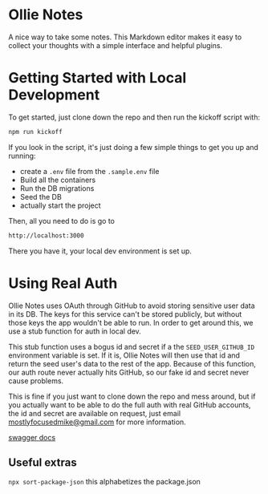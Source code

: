 # Ollie Notes
A nice way to take some notes. This Markdown editor makes it easy to collect your thoughts with a simple interface and helpful plugins.

# Getting Started with Local Development
To get started, just clone down the repo and then run the kickoff script with:

```bash
npm run kickoff
```

If you look in the script, it's just doing a few simple things to get you up and running:
- create a `.env` file from the `.sample.env` file
- Build all the containers
- Run the DB migrations
- Seed the DB
- actually start the project

Then, all you need to do is go to
```bash
http://localhost:3000
```

There you have it, your local dev environment is set up.

# Using Real Auth
Ollie Notes uses OAuth through GitHub to avoid storing sensitive user data in its DB.
The keys for this service can't be stored publicly, but without those keys the app wouldn't be able to run. In order to get around this, we use a stub function for auth in local dev.

This stub function uses a bogus id and secret if a the `SEED_USER_GITHUB_ID` environment variable is set. If it is, Ollie Notes will then use that id and return the seed user's data to the rest of the app. Because of this function, our auth route never actually hits GitHub, so our fake id and secret never cause problems.

This is fine if you just want to clone down the repo and mess around, but if you actually want to be able to do the full auth with real GitHub accounts, the id and secret are available on request, just email mostlyfocusedmike@gmail.com for more information.


[swagger docs](http://localhost:8000/swagger)


## Useful extras
`npx sort-package-json` this alphabetizes the package.json